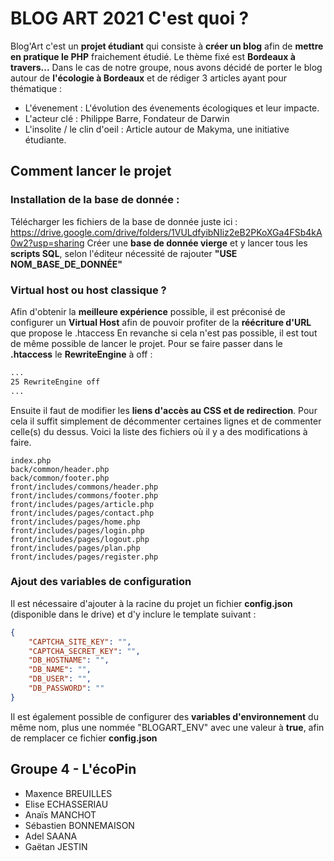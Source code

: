 # BLOG ART 2021 C'est quoi ?

Blog'Art c'est un **projet étudiant** qui consiste à **créer un blog** afin de **mettre en pratique le PHP** fraichement étudié. Le thème fixé est **Bordeaux à travers...**
Dans le cas de notre groupe, nous avons décidé de porter le blog autour de **l'écologie à Bordeaux** et de rédiger 3 articles ayant pour thématique :
- L'évenement : L'évolution des évenements écologiques et leur impacte.
- L'acteur clé : Philippe Barre, Fondateur de Darwin
- L'insolite / le clin d'oeil : Article autour de Makyma, une initiative étudiante.

## Comment lancer le projet

### Installation de la base de donnée :

Télécharger les fichiers de la base de donnée juste ici : https://drive.google.com/drive/folders/1VULdfyibNIiz2eB2PKoXGa4FSb4kA0w2?usp=sharing
Créer une **base de donnée vierge** et y lancer tous les **scripts SQL**, selon l'éditeur nécessité de rajouter **"USE NOM_BASE_DE_DONNÉE"**


### Virtual host ou host classique ?

Afin d'obtenir la **meilleure expérience** possible, il est préconisé de configurer un **Virtual Host** afin de pouvoir profiter de la **réécriture d'URL** que propose le .htaccess
En revanche si cela n'est pas possible, il est tout de même possible de lancer le projet. Pour se faire passer dans le **.htaccess** le **RewriteEngine** à off :
```xml
...
25 RewriteEngine off 
...
```
Ensuite il faut de modifier les **liens d'accès au CSS et de redirection**. Pour cela il suffit simplement de décommenter certaines lignes et de commenter celle(s) du dessus. 
Voici la liste des fichiers où il y a des modifications à faire.
```
index.php
back/common/header.php
back/common/footer.php
front/includes/commons/header.php
front/includes/commons/footer.php
front/includes/pages/article.php
front/includes/pages/contact.php
front/includes/pages/home.php
front/includes/pages/login.php
front/includes/pages/logout.php
front/includes/pages/plan.php
front/includes/pages/register.php
```

### Ajout des variables de configuration

Il est nécessaire d'ajouter à la racine du projet un fichier **config.json** (disponible dans le drive) et d'y inclure le template suivant :
```json
{
    "CAPTCHA_SITE_KEY": "",
    "CAPTCHA_SECRET_KEY": "",
    "DB_HOSTNAME": "",
    "DB_NAME": "",
    "DB_USER": "",
    "DB_PASSWORD": ""
}
```
Il est également possible de configurer des **variables d'environnement** du même nom, plus une nommée "BLOGART_ENV" avec une valeur à **true**, afin de remplacer ce fichier **config.json**


## Groupe 4 - L'écoPin
- Maxence BREUILLES
- Elise ECHASSERIAU
- Anaïs MANCHOT
- Sébastien BONNEMAISON
- Adel SAANA
- Gaëtan JESTIN
